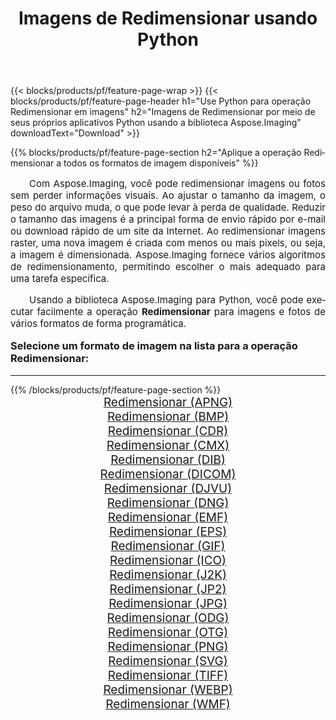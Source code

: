 ﻿---
title: Imagens de Redimensionar usando Python 
weight: 3920
url: /pt/python-net/resize/ 
lang: pt
langdirlevel: 2
locales: zh-hans,ja,it,ru,de,es,fr,nl,id,lt,pl,pt,vi,tr,ko,zh-hant,ar,hi,th,sv,cs,uk,he
description: Aplicando a biblioteca Aspose.Imaging a imagens e fotos de Redimensionar usando seus próprios aplicativos Python e APIs de servidor.
---

{{< blocks/products/pf/feature-page-wrap >}}
{{< blocks/products/pf/feature-page-header h1="Use Python para operação Redimensionar em imagens" h2="Imagens de Redimensionar por meio de seus próprios aplicativos Python usando a biblioteca Aspose.Imaging" downloadText="Download" >}}


{{% blocks/products/pf/feature-page-section  h2="Aplique a operação Redimensionar a todos os formatos de imagem disponíveis" %}}
<p align="justify" style="text-indent:2em;font-size:15px;">
Com Aspose.Imaging, você pode redimensionar imagens ou fotos sem perder informações visuais. Ao ajustar o tamanho da imagem, o peso do arquivo muda, o que pode levar à perda de qualidade. Reduzir o tamanho das imagens é a principal forma de envio rápido por e-mail ou download rápido de um site da Internet. Ao redimensionar imagens raster, uma nova imagem é criada com menos ou mais pixels, ou seja, a imagem é dimensionada. Aspose.Imaging fornece vários algoritmos de redimensionamento, permitindo escolher o mais adequado para uma tarefa específica.
</p>
<p align="justify" style="text-indent:2em;font-size:15px;">
Usando a biblioteca Aspose.Imaging para Python, você pode executar facilmente a operação <b>Redimensionar</b> para imagens e fotos de vários formatos de forma programática.
</p>
<h3 style="margin-top:16px;">
Selecione um formato de imagem na lista para a operação Redimensionar:
</h3>
<hr/>
{{% /blocks/products/pf/feature-page-section %}}
<div class="container-fluid productfamilypage bg-gray">
    <div class="convertypes bg-gray agp-content section">
        <div class="container">
		<div class="row other-converters" style="gap: 10px;font-size: 19px;text-align:center;">
		    <div class='col-md-3 other-converter remove-lp remove-rp'><a href="/imaging/pt/python-net/resize/apng/" style="padding:15px;">Redimensionar (APNG)</a></div><div class='col-md-3 other-converter remove-lp remove-rp'><a href="/imaging/pt/python-net/resize/bmp/" style="padding:15px;">Redimensionar (BMP)</a></div><div class='col-md-3 other-converter remove-lp remove-rp'><a href="/imaging/pt/python-net/resize/cdr/" style="padding:15px;">Redimensionar (CDR)</a></div><div class='col-md-3 other-converter remove-lp remove-rp'><a href="/imaging/pt/python-net/resize/cmx/" style="padding:15px;">Redimensionar (CMX)</a></div><div class='col-md-3 other-converter remove-lp remove-rp'><a href="/imaging/pt/python-net/resize/dib/" style="padding:15px;">Redimensionar (DIB)</a></div><div class='col-md-3 other-converter remove-lp remove-rp'><a href="/imaging/pt/python-net/resize/dicom/" style="padding:15px;">Redimensionar (DICOM)</a></div><div class='col-md-3 other-converter remove-lp remove-rp'><a href="/imaging/pt/python-net/resize/djvu/" style="padding:15px;">Redimensionar (DJVU)</a></div><div class='col-md-3 other-converter remove-lp remove-rp'><a href="/imaging/pt/python-net/resize/dng/" style="padding:15px;">Redimensionar (DNG)</a></div><div class='col-md-3 other-converter remove-lp remove-rp'><a href="/imaging/pt/python-net/resize/emf/" style="padding:15px;">Redimensionar (EMF)</a></div><div class='col-md-3 other-converter remove-lp remove-rp'><a href="/imaging/pt/python-net/resize/eps/" style="padding:15px;">Redimensionar (EPS)</a></div><div class='col-md-3 other-converter remove-lp remove-rp'><a href="/imaging/pt/python-net/resize/gif/" style="padding:15px;">Redimensionar (GIF)</a></div><div class='col-md-3 other-converter remove-lp remove-rp'><a href="/imaging/pt/python-net/resize/ico/" style="padding:15px;">Redimensionar (ICO)</a></div><div class='col-md-3 other-converter remove-lp remove-rp'><a href="/imaging/pt/python-net/resize/j2k/" style="padding:15px;">Redimensionar (J2K)</a></div><div class='col-md-3 other-converter remove-lp remove-rp'><a href="/imaging/pt/python-net/resize/jp2/" style="padding:15px;">Redimensionar (JP2)</a></div><div class='col-md-3 other-converter remove-lp remove-rp'><a href="/imaging/pt/python-net/resize/jpg/" style="padding:15px;">Redimensionar (JPG)</a></div><div class='col-md-3 other-converter remove-lp remove-rp'><a href="/imaging/pt/python-net/resize/odg/" style="padding:15px;">Redimensionar (ODG)</a></div><div class='col-md-3 other-converter remove-lp remove-rp'><a href="/imaging/pt/python-net/resize/otg/" style="padding:15px;">Redimensionar (OTG)</a></div><div class='col-md-3 other-converter remove-lp remove-rp'><a href="/imaging/pt/python-net/resize/png/" style="padding:15px;">Redimensionar (PNG)</a></div><div class='col-md-3 other-converter remove-lp remove-rp'><a href="/imaging/pt/python-net/resize/svg/" style="padding:15px;">Redimensionar (SVG)</a></div><div class='col-md-3 other-converter remove-lp remove-rp'><a href="/imaging/pt/python-net/resize/tiff/" style="padding:15px;">Redimensionar (TIFF)</a></div><div class='col-md-3 other-converter remove-lp remove-rp'><a href="/imaging/pt/python-net/resize/webp/" style="padding:15px;">Redimensionar (WEBP)</a></div><div class='col-md-3 other-converter remove-lp remove-rp'><a href="/imaging/pt/python-net/resize/wmf/" style="padding:15px;">Redimensionar (WMF)</a></div>
                </div>
        </div>
    </div>
</div>
<br/>
